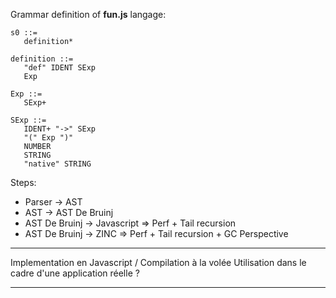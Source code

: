 Grammar definition of **fun.js** langage:
```
s0 ::=
   definition*

definition ::=
   "def" IDENT SExp
   Exp

Exp ::= 
   SExp+    	       	   

SExp ::= 
   IDENT+ "->" SExp 	         
   "(" Exp ")"
   NUMBER 
   STRING
   "native" STRING
```

Steps:
* Parser -> AST
* AST -> AST De Bruinj 
* AST De Bruinj -> Javascript => Perf + Tail recursion
* AST De Bruinj -> ZINC => Perf + Tail recursion + GC Perspective

--- 

Implementation en Javascript / Compilation à la volée
Utilisation dans le cadre d'une application réelle ?

---


